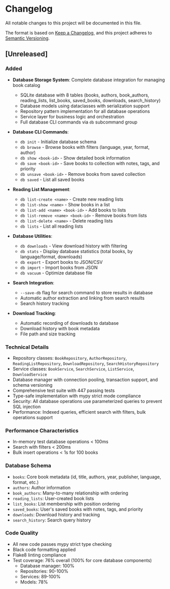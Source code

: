 # Changelog

All notable changes to this project will be documented in this file.

The format is based on [Keep a Changelog](https://keepachangelog.com/en/1.0.0/),
and this project adheres to [Semantic Versioning](https://semver.org/spec/v2.0.0.html).

## [Unreleased]

### Added
- **Database Storage System**: Complete database integration for managing book catalog
  - SQLite database with 8 tables (books, authors, book_authors, reading_lists, list_books, saved_books, downloads, search_history)
  - Database models using dataclasses with serialization support
  - Repository pattern implementation for all database operations
  - Service layer for business logic and orchestration
  - Full database CLI commands via `db` subcommand group

- **Database CLI Commands**:
  - `db init` - Initialize database schema
  - `db browse` - Browse books with filters (language, year, format, author)
  - `db show <book-id>` - Show detailed book information
  - `db save <book-id>` - Save books to collection with notes, tags, and priority
  - `db unsave <book-id>` - Remove books from saved collection
  - `db saved` - List all saved books

- **Reading List Management**:
  - `db list-create <name>` - Create new reading lists
  - `db list-show <name>` - Show books in a list
  - `db list-add <name> <book-id>` - Add books to lists
  - `db list-remove <name> <book-id>` - Remove books from lists
  - `db list-delete <name>` - Delete reading lists
  - `db lists` - List all reading lists

- **Database Utilities**:
  - `db downloads` - View download history with filtering
  - `db stats` - Display database statistics (total books, by language/format, downloads)
  - `db export` - Export books to JSON/CSV
  - `db import` - Import books from JSON
  - `db vacuum` - Optimize database file

- **Search Integration**:
  - `--save-db` flag for search command to store results in database
  - Automatic author extraction and linking from search results
  - Search history tracking

- **Download Tracking**:
  - Automatic recording of downloads to database
  - Download history with book metadata
  - File path and size tracking

### Technical Details
- Repository classes: `BookRepository`, `AuthorRepository`, `ReadingListRepository`, `DownloadRepository`, `SearchHistoryRepository`
- Service classes: `BookService`, `SearchService`, `ListService`, `DownloadService`
- Database manager with connection pooling, transaction support, and schema versioning
- Comprehensive test suite with 447 passing tests
- Type-safe implementation with mypy strict mode compliance
- Security: All database operations use parameterized queries to prevent SQL injection
- Performance: Indexed queries, efficient search with filters, bulk operations support

### Performance Characteristics
- In-memory test database operations < 100ms
- Search with filters < 200ms
- Bulk insert operations < 1s for 100 books

### Database Schema
- `books`: Core book metadata (id, title, authors, year, publisher, language, format, etc.)
- `authors`: Author information
- `book_authors`: Many-to-many relationship with ordering
- `reading_lists`: User-created book lists
- `list_books`: List membership with position ordering
- `saved_books`: User's saved books with notes, tags, and priority
- `downloads`: Download history and tracking
- `search_history`: Search query history

### Code Quality
- All new code passes mypy strict type checking
- Black code formatting applied
- Flake8 linting compliance
- Test coverage: 76% overall (100% for core database components)
  - Database manager: 100%
  - Repositories: 90-100%
  - Services: 89-100%
  - Models: 78%

